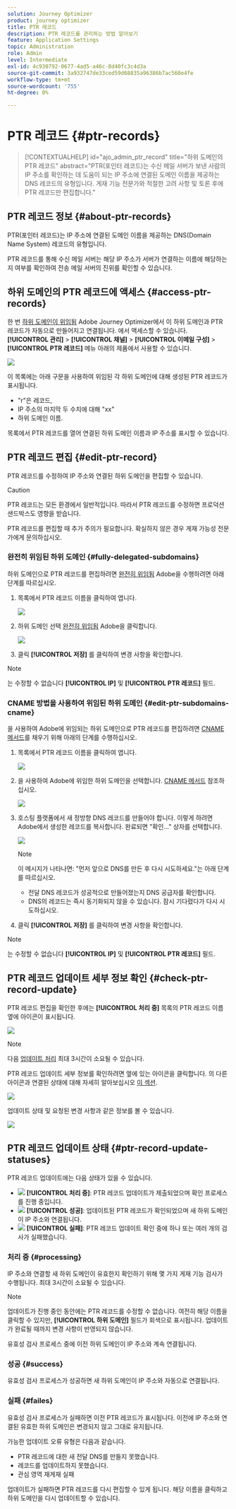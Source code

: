 ```yaml
---
solution: Journey Optimizer
product: journey optimizer
title: PTR 레코드
description: PTR 레코드를 관리하는 방법 알아보기
feature: Application Settings
topic: Administration
role: Admin
level: Intermediate
exl-id: 4c930792-0677-4ad5-a46c-8d40fc3c4d3a
source-git-commit: 3a932747de33ced59d68835a96386b7ac560e4fe
workflow-type: tm+mt
source-wordcount: '755'
ht-degree: 0%

---
```


# PTR 레코드 {#ptr-records}

>[!CONTEXTUALHELP]
>id="ajo_admin_ptr_record"
>title="하위 도메인의 PTR 레코드"
>abstract="PTR(포인터 레코드)는 수신 메일 서버가 보낸 사람의 IP 주소를 확인하는 데 도움이 되는 IP 주소에 연결된 도메인 이름을 제공하는 DNS 레코드의 유형입니다. 게재 기능 전문가와 적절한 고려 사항 및 토론 후에 PTR 레코드만 편집합니다."

## PTR 레코드 정보 {#about-ptr-records}

PTR(포인터 레코드)는 IP 주소에 연결된 도메인 이름을 제공하는 DNS(Domain Name System) 레코드의 유형입니다.

PTR 레코드를 통해 수신 메일 서버는 해당 IP 주소가 서버가 연결하는 이름에 해당하는지 여부를 확인하여 전송 메일 서버의 진위를 확인할 수 있습니다.

## 하위 도메인의 PTR 레코드에 액세스 {#access-ptr-records}

한 번 [하위 도메인이 위임됨](delegate-subdomain.md) Adobe Journey Optimizer에서 이 하위 도메인과 PTR 레코드가 자동으로 만들어지고 연결됩니다. 에서 액세스할 수 있습니다. **[!UICONTROL 관리]** > **[!UICONTROL 채널]** > **[!UICONTROL 이메일 구성]** > **[!UICONTROL PTR 레코드]** 메뉴 아래의 제품에서 사용할 수 있습니다.

![](assets/ptr-records.png)

이 목록에는 아래 구문을 사용하여 위임된 각 하위 도메인에 대해 생성된 PTR 레코드가 표시됩니다.

* &quot;r&quot;은 레코드,
* IP 주소의 마지막 두 수치에 대해 &quot;xx&quot;
* 하위 도메인 이름.

목록에서 PTR 레코드를 열어 연결된 하위 도메인 이름과 IP 주소를 표시할 수 있습니다.

## PTR 레코드 편집 {#edit-ptr-record}

PTR 레코드를 수정하여 IP 주소와 연결된 하위 도메인을 편집할 수 있습니다.

>[!CAUTION]
>
>PTR 레코드는 모든 환경에서 일반적입니다. 따라서 PTR 레코드를 수정하면 프로덕션 샌드박스도 영향을 받습니다.
>
>PTR 레코드를 편집할 때 추가 주의가 필요합니다. 확실하지 않은 경우 게재 가능성 전문가에게 문의하십시오.

### 완전히 위임된 하위 도메인 {#fully-delegated-subdomains}

하위 도메인으로 PTR 레코드를 편집하려면 [완전히 위임됨](delegate-subdomain.md#full-subdomain-delegation) Adobe을 수행하려면 아래 단계를 따르십시오.

1. 목록에서 PTR 레코드 이름을 클릭하여 엽니다.

   ![](assets/ptr-record-select.png)

1. 하위 도메인 선택 [완전히 위임됨](delegate-subdomain.md#full-subdomain-delegation) Adobe을 클릭합니다.

   ![](assets/ptr-record-subdomain.png)

1. 클릭 **[!UICONTROL 저장]** 를 클릭하여 변경 사항을 확인합니다.

>[!NOTE]
>
>는 수정할 수 없습니다 **[!UICONTROL IP]** 및 **[!UICONTROL PTR 레코드]** 필드.

### CNAME 방법을 사용하여 위임된 하위 도메인 {#edit-ptr-subdomains-cname}

을 사용하여 Adobe에 위임되는 하위 도메인으로 PTR 레코드를 편집하려면 [CNAME 메서드](delegate-subdomain.md#cname-subdomain-delegation)를 채우기 위해 아래의 단계를 수행하십시오.

1. 목록에서 PTR 레코드 이름을 클릭하여 엽니다.

   ![](assets/ptr-record-select-cname.png)

1. 을 사용하여 Adobe에 위임한 하위 도메인을 선택합니다. [CNAME 메서드](delegate-subdomain.md#cname-subdomain-delegation) 참조하십시오.

   ![](assets/ptr-record-subdomain-cname.png)

1. 호스팅 플랫폼에서 새 정방향 DNS 레코드를 만들어야 합니다. 이렇게 하려면 Adobe에서 생성한 레코드를 복사합니다. 완료되면 &quot;확인...&quot; 상자를 선택합니다.

   ![](assets/ptr-record-subdomain-confirm.png)

   >[!NOTE]
   >
   >이 메시지가 나타나면: &quot;먼저 앞으로 DNS를 만든 후 다시 시도하세요.&quot;는 아래 단계를 따르십시오.
   >   * 전달 DNS 레코드가 성공적으로 만들어졌는지 DNS 공급자를 확인합니다.
   >   * DNS의 레코드는 즉시 동기화되지 않을 수 있습니다. 잠시 기다렸다가 다시 시도하십시오.


1. 클릭 **[!UICONTROL 저장]** 를 클릭하여 변경 사항을 확인합니다.

>[!NOTE]
>
>는 수정할 수 없습니다 **[!UICONTROL IP]** 및 **[!UICONTROL PTR 레코드]** 필드.

## PTR 레코드 업데이트 세부 정보 확인 {#check-ptr-record-update}

PTR 레코드 편집을 확인한 후에는 **[!UICONTROL 처리 중]** 목록의 PTR 레코드 이름 옆에 아이콘이 표시됩니다.

![](assets/ptr-record-updating.png)

>[!NOTE]
>
>다음 [업데이트 처리](#processing) 최대 3시간이 소요될 수 있습니다.

PTR 레코드 업데이트 세부 정보를 확인하려면 옆에 있는 아이콘을 클릭합니다. 의 다른 아이콘과 연결된 상태에 대해 자세히 알아보십시오 [이 섹션](#ptr-record-update-statuses).

![](assets/ptr-record-recent-update.png)

업데이트 상태 및 요청된 변경 사항과 같은 정보를 볼 수 있습니다.

![](assets/ptr-record-updates.png)

## PTR 레코드 업데이트 상태 {#ptr-record-update-statuses}

PTR 레코드 업데이트에는 다음 상태가 있을 수 있습니다.

* ![](assets/do-not-localize/ptr-record-processing.png) **[!UICONTROL 처리 중]**: PTR 레코드 업데이트가 제출되었으며 확인 프로세스를 진행 중입니다.
* ![](assets/do-not-localize/ptr-record-success.png) **[!UICONTROL 성공]**: 업데이트된 PTR 레코드가 확인되었으며 새 하위 도메인이 IP 주소와 연결됩니다.
* ![](assets/do-not-localize/ptr-record-failed.png) **[!UICONTROL 실패]**: PTR 레코드 업데이트 확인 중에 하나 또는 여러 개의 검사가 실패했습니다.

### 처리 중 {#processing}

IP 주소와 연결할 새 하위 도메인이 유효한지 확인하기 위해 몇 가지 게재 기능 검사가 수행됩니다. 최대 3시간이 소요될 수 있습니다.

>[!NOTE]
>
>업데이트가 진행 중인 동안에는 PTR 레코드를 수정할 수 없습니다. 여전히 해당 이름을 클릭할 수 있지만, **[!UICONTROL 하위 도메인]** 필드가 회색으로 표시됩니다. 업데이트가 완료될 때까지 변경 사항이 반영되지 않습니다.

유효성 검사 프로세스 중에 이전 하위 도메인이 IP 주소와 계속 연결됩니다.

### 성공 {#success}

유효성 검사 프로세스가 성공하면 새 하위 도메인이 IP 주소와 자동으로 연결됩니다.

### 실패 {#failes}

유효성 검사 프로세스가 실패하면 이전 PTR 레코드가 표시됩니다. 이전에 IP 주소와 연결된 유효한 하위 도메인은 변경되지 않고 그대로 유지됩니다.

가능한 업데이트 오류 유형은 다음과 같습니다.
* PTR 레코드에 대한 새 전달 DNS를 만들지 못했습니다.
* 레코드를 업데이트하지 못했습니다.
* 관심 영역 재게재 실패

업데이트가 실패하면 PTR 레코드를 다시 편집할 수 있게 됩니다. 해당 이름을 클릭하고 하위 도메인을 다시 업데이트할 수 있습니다.
